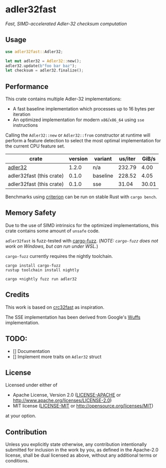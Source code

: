 # adler32fast

_Fast, SIMD-accelerated Adler-32 checksum computation_

## Usage

```rust
use adler32fast::Adler32;

let mut adler32 = Adler32::new();
adler32.update(b"foo bar baz");
let checksum = adler32.finalize();
```

## Performance

This crate contains multiple Adler-32 implementations:

- A fast baseline implementation which processes up to 16 bytes per iteration
- An optimized implementation for modern `x86`/`x86_64` using `sse` instructions

Calling the `Adler32::new` or `Adler32::from` constructor at runtime will perform a feature detection to
select the most optimal implementation for the current CPU feature set.

| crate                                       | version | variant   | us/iter | GiB/s |
|---------------------------------------------|---------|-----------|---------|-------|
| [adler32](https://crates.io/crates/adler32) | 1.2.0   | n/a       |  232.79 |  4.00 |
| adler32fast (this crate)                    | 0.1.0   | baseline  |  228.52 |  4.05 |
| adler32fast (this crate)                    | 0.1.0   | sse       |   31.04 | 30.01 |

Benchmarks using [criterion](https://docs.rs/criterion) can be run on stable Rust with `cargo bench`.

## Memory Safety

Due to the use of SIMD intrinsics for the optimized implementations, this crate contains some amount of `unsafe` code.

`adler32fast` is fuzz-tested with [cargo-fuzz](https://github.com/rust-fuzz/cargo-fuzz).
(_NOTE: `cargo-fuzz` does not work on Windows, but can run under WSL._)

`cargo-fuzz` currently requires the nightly toolchain.
```
cargo install cargo-fuzz
rustup toolchain install nightly

cargo +nightly fuzz run adler32
```

## Credits

This work is based on [crc32fast](https://crates.io/crates/crc32fast) as inspiration.

The SSE implementation has been derived from Google's [Wuffs](https://github.com/google/wuffs/tree/main/std/adler32)
implementation.

## TODO:
- [] Documentation
- [] Implement more traits on `Adler32` struct

## License

Licensed under either of

 * Apache License, Version 2.0
   ([LICENSE-APACHE](LICENSE-APACHE) or http://www.apache.org/licenses/LICENSE-2.0)
 * MIT license
   ([LICENSE-MIT](LICENSE-MIT) or http://opensource.org/licenses/MIT)

at your option.

## Contribution

Unless you explicitly state otherwise, any contribution intentionally submitted
for inclusion in the work by you, as defined in the Apache-2.0 license, shall be
dual licensed as above, without any additional terms or conditions.
